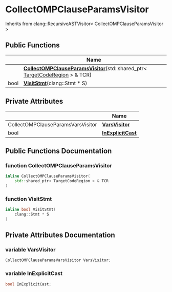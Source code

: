 # CollectOMPClauseParamsVisitor





Inherits from clang::RecursiveASTVisitor< CollectOMPClauseParamsVisitor >

## Public Functions

|                | Name           |
| -------------- | -------------- |
| | **[CollectOMPClauseParamsVisitor](../Classes/classCollectOMPClauseParamsVisitor.md#function-collectompclauseparamsvisitor)**(std::shared_ptr< [TargetCodeRegion](../Classes/classTargetCodeRegion.md) > & TCR) |
| bool | **[VisitStmt](../Classes/classCollectOMPClauseParamsVisitor.md#function-visitstmt)**(clang::Stmt * S) |

## Private Attributes

|                | Name           |
| -------------- | -------------- |
| CollectOMPClauseParamsVarsVisitor | **[VarsVisitor](../Classes/classCollectOMPClauseParamsVisitor.md#variable-varsvisitor)**  |
| bool | **[InExplicitCast](../Classes/classCollectOMPClauseParamsVisitor.md#variable-inexplicitcast)**  |

## Public Functions Documentation

### function CollectOMPClauseParamsVisitor

```cpp
inline CollectOMPClauseParamsVisitor(
    std::shared_ptr< TargetCodeRegion > & TCR
)
```


### function VisitStmt

```cpp
inline bool VisitStmt(
    clang::Stmt * S
)
```


## Private Attributes Documentation

### variable VarsVisitor

```cpp
CollectOMPClauseParamsVarsVisitor VarsVisitor;
```


### variable InExplicitCast

```cpp
bool InExplicitCast;
```


